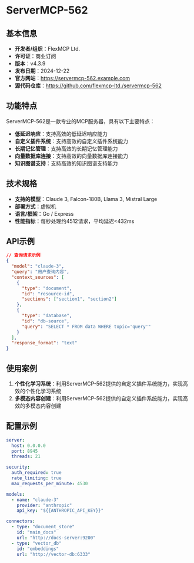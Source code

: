 # ServerMCP-562

## 基本信息

- **开发者/组织**：FlexMCP Ltd.
- **许可证**：商业订阅
- **版本**：v4.3.9
- **发布日期**：2024-12-22
- **官方网站**：https://servermcp-562.example.com
- **源代码仓库**：https://github.com/flexmcp-ltd./servermcp-562

## 功能特点

ServerMCP-562是一款专业的MCP服务器，具有以下主要特点：

- **低延迟响应**：支持高效的低延迟响应能力
- **自定义插件系统**：支持高效的自定义插件系统能力
- **长期记忆管理**：支持高效的长期记忆管理能力
- **向量数据库连接**：支持高效的向量数据库连接能力
- **知识图谱支持**：支持高效的知识图谱支持能力


## 技术规格

- **支持的模型**：Claude 3, Falcon-180B, Llama 3, Mistral Large
- **部署方式**：虚拟机
- **语言/框架**：Go / Express
- **性能指标**：每秒处理约4512请求，平均延迟<432ms

## API示例

```json
// 查询请求示例
{
  "model": "claude-3",
  "query": "用户查询内容",
  "context_sources": [
    {
      "type": "document",
      "id": "resource-id",
      "sections": ["section1", "section2"]
    },
    {
      "type": "database",
      "id": "db-source",
      "query": "SELECT * FROM data WHERE topic='query'"
    }
  ],
  "response_format": "text"
}
```

## 使用案例

1. **个性化学习系统**：利用ServerMCP-562提供的自定义插件系统能力，实现高效的个性化学习系统
2. **多模态内容创建**：利用ServerMCP-562提供的自定义插件系统能力，实现高效的多模态内容创建


## 配置示例

```yaml
server:
  host: 0.0.0.0
  port: 8945
  threads: 21

security:
  auth_required: true
  rate_limiting: true
  max_requests_per_minute: 4530

models:
  - name: "claude-3"
    provider: "anthropic"
    api_key: "${{ANTHROPIC_API_KEY}}"

connectors:
  - type: "document_store"
    id: "main_docs"
    url: "http://docs-server:9200"
  - type: "vector_db"
    id: "embeddings"
    url: "http://vector-db:6333"
```